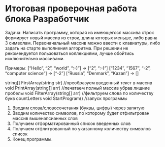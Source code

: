 #  Итоговая проверочная работа блока Разработчик #


Задача: Написать программу, которая из имеющегося массива строк формирует новый массив из строк, длина которых меньше, либо равна 3 символам. 
Первоначальный массив можно ввести с клавиатуры, либо задать на старте выполнения алгоритма. 
При решении не рекомендуется пользоваться коллекциями, лучше обойтись исключительно массивами.

Примеры:
[“Hello”, “2”, “world”, “:-)”] → [“2”, “:-)”]
[“1234”, “1567”, “-2”, “computer science”] → [“-2”]
[“Russia”, “Denmark”, “Kazan”] → []

string[] FirstArray(string str)  //преобразуем введенный текст в массив
void PrintArray(string[] arr)  //печатаем полный массив убрав лишние пробелы
void FilterArray(string[] arr)  //фильтруем слова по количеству букв countLetters
void StartProgram() //запуск программы

1. Вводим слова/словосочетания (буквы, цифры) через запятую
2. Вводим количество символов, по которому будет отфильтрован массив вышенапсианных слов
3. Получаем отформатированный список введенных слов
4. Получаем отфлитрованный по указанному количеству символов список
5. Конец программы.
